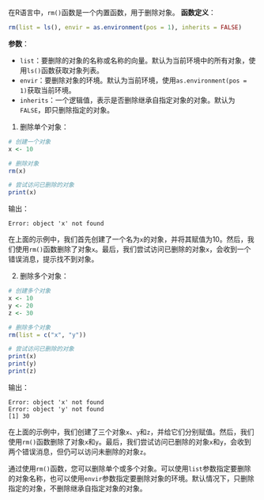 在R语言中，`rm()`函数是一个内置函数，用于删除对象。
**函数定义**：
```R
rm(list = ls(), envir = as.environment(pos = 1), inherits = FALSE)
```
**参数**：
- `list`：要删除的对象的名称或名称的向量。默认为当前环境中的所有对象，使用`ls()`函数获取对象列表。
- `envir`：要删除对象的环境。默认为当前环境，使用`as.environment(pos = 1)`获取当前环境。
- `inherits`：一个逻辑值，表示是否删除继承自指定对象的对象。默认为`FALSE`，即只删除指定的对象。

1. 删除单个对象：
```R
# 创建一个对象
x <- 10

# 删除对象
rm(x)

# 尝试访问已删除的对象
print(x)
```
输出：
```
Error: object 'x' not found
```
在上面的示例中，我们首先创建了一个名为`x`的对象，并将其赋值为10。然后，我们使用`rm()`函数删除了对象`x`。最后，我们尝试访问已删除的对象`x`，会收到一个错误消息，提示找不到对象。

2. 删除多个对象：
```R
# 创建多个对象
x <- 10
y <- 20
z <- 30

# 删除多个对象
rm(list = c("x", "y"))

# 尝试访问已删除的对象
print(x)
print(y)
print(z)
```
输出：
```
Error: object 'x' not found
Error: object 'y' not found
[1] 30
```
在上面的示例中，我们创建了三个对象`x`、`y`和`z`，并给它们分别赋值。然后，我们使用`rm()`函数删除了对象`x`和`y`。最后，我们尝试访问已删除的对象`x`和`y`，会收到两个错误消息，但仍可以访问未删除的对象`z`。

通过使用`rm()`函数，您可以删除单个或多个对象。可以使用`list`参数指定要删除的对象名称，也可以使用`envir`参数指定要删除对象的环境。默认情况下，只删除指定的对象，不删除继承自指定对象的对象。
